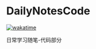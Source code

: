 # DailyNotesCode

[![wakatime](https://wakatime.com/badge/user/d8c0c428-5367-4918-aaf6-f3ecf4063899/project/41cc9ca6-84cd-4b22-aacd-7c2be05b1b08.svg)](https://wakatime.com/badge/user/d8c0c428-5367-4918-aaf6-f3ecf4063899/project/41cc9ca6-84cd-4b22-aacd-7c2be05b1b08)

日常学习随笔-代码部分
